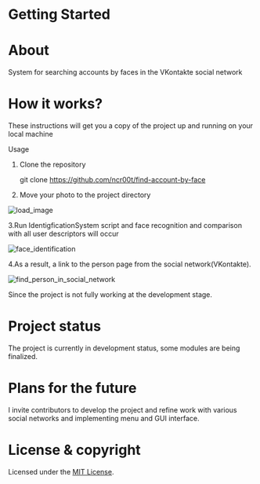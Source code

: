 # Getting Started

# About

System for searching accounts by faces in the VKontakte social network

# How it works?

These instructions will get you a copy of the project up and running on your local machine

Usage
1. Clone the repository

   git clone https://github.com/ncr00t/find-account-by-face

2. Move your photo to the project directory

![load_image](https://user-images.githubusercontent.com/12431839/87250146-c098b700-c46b-11ea-962d-ea55a206a0c0.png)

 3.Run IdentigficationSystem script and face recognition and comparison with all user descriptors will occur

![face_identification](https://user-images.githubusercontent.com/12431839/87249949-bd50fb80-c46a-11ea-94c6-20bcdcb14344.png)

4.As a result, a link to the person page from the social network(VKontakte).

![find_person_in_social_network](https://user-images.githubusercontent.com/12431839/87249986-d9549d00-c46a-11ea-873f-7296a18ffac7.png)

Since the project is not fully working at the development stage.

# Project status

The project is currently in development status, some modules are being finalized.

# Plans for the future

I invite contributors to develop the project and refine work with various social networks and implementing menu and GUI interface.


# License & copyright

Licensed under the [MIT License](LICENSE).
